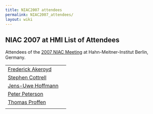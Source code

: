 ```yaml
---
title: NIAC2007 attendees
permalink: NIAC2007_attendees/
layout: wiki
---
```


NIAC 2007 at HMI List of Attendees
----------------------------------

Attendees of the [2007 NIAC Meeting](NIAC2007 "wikilink") at
Hahn-Meitner-Institut Berlin, Germany.

|                                                           |                                                                   |
|-----------------------------------------------------------|-------------------------------------------------------------------|
| [Frederick Akeroyd](User%3AFreddie_Akeroyd "wikilink")    | | Rutherford Appleton Laboratory, UK                              |
| [Stephen Cottrell](User%3ASteve_Cottrell "wikilink")      | | Rutherford Appleton Laboratory, UK                              |
| [ Jens-Uwe Hoffmann](User%3AJens-Uwe_Hoffmann "wikilink") | | Hahn-Meitner-Institut Berlin, Germany                           |
| [Peter Peterson](User%3APeter_Peterson "wikilink")        | | Spallation Neutron Source, Oak Ridge National Laboratory        |
| [Thomas Proffen](User%3AThomas_Proffen "wikilink")        | | Lujan Neutron Scattering Center, Los Alamos National Laboratory |
||


